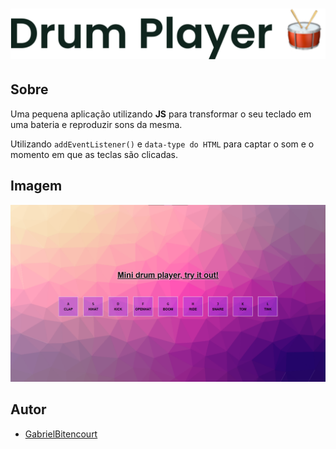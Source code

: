 <h1 align="center"><img src=".github/../../.github/Day1-img/Title.svg"></h1>

## Sobre
Uma pequena aplicação utilizando **JS** para transformar o seu teclado em uma bateria e reproduzir sons da mesma.

Utilizando `addEventListener()` e `data-type do HTML` para captar o som e o momento em que as teclas são clicadas.

## Imagem
<img src=".github/../../.github/Day1-img/day1.png" />

## Autor
- [GabrielBitencourt](https://www.linkedin.com/in/gabrielbittencourtpenteado/)